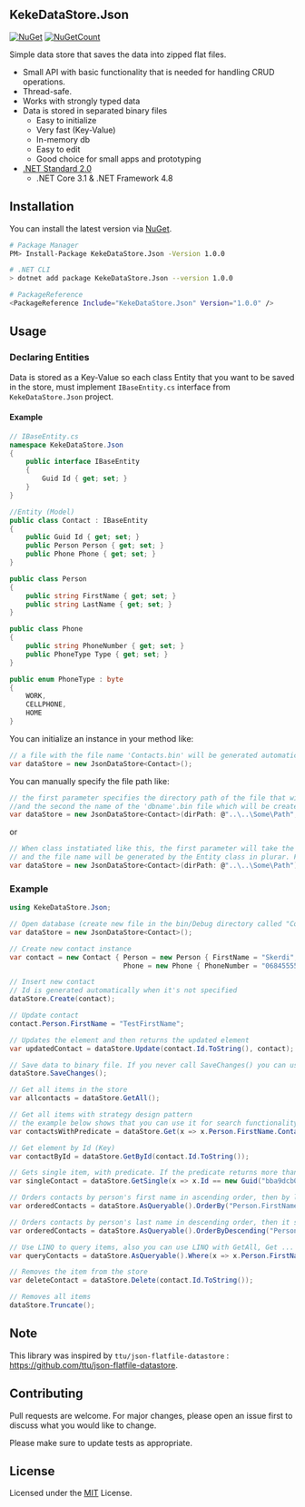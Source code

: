 ## KekeDataStore.Json

[![NuGet](https://img.shields.io/nuget/v/KekeDataStore.Json.svg)](https://www.nuget.org/packages/KekeDataStore.Json/)
[![NuGetCount](https://img.shields.io/nuget/dt/KekeDataStore.Json.svg
)](https://www.nuget.org/packages/KekeDataStore.Json/)


Simple data store that saves the data into zipped flat files.

* Small API with basic functionality that is needed for handling CRUD operations.
* Thread-safe.
* Works with strongly typed data
* Data is stored in separated binary files
  * Easy to initialize
  * Very fast (Key-Value)
  * In-memory db 
  * Easy to edit
  * Good choice for small apps and prototyping
* [.NET Standard 2.0](https://github.com/dotnet/standard/blob/master/docs/versions/netstandard2.0.md)
  * .NET Core 3.1 & .NET Framework 4.8

## Installation

You can install the latest version via [NuGet](https://www.nuget.org/packages/KekeDataStore.Json/).

```sh
# Package Manager
PM> Install-Package KekeDataStore.Json -Version 1.0.0

# .NET CLI
> dotnet add package KekeDataStore.Json --version 1.0.0

# PackageReference
<PackageReference Include="KekeDataStore.Json" Version="1.0.0" />
```

## Usage

### Declaring Entities
Data is stored as a Key-Value so each class Entity that you want to be saved in the store, must implement ``IBaseEntity.cs`` interface from ``KekeDataStore.Json`` project.
#### Example
```csharp
// IBaseEntity.cs 
namespace KekeDataStore.Json
{
    public interface IBaseEntity
    {
        Guid Id { get; set; }
    }
}
```

```csharp
//Entity (Model)
public class Contact : IBaseEntity
{
    public Guid Id { get; set; }
    public Person Person { get; set; }
    public Phone Phone { get; set; }
}

public class Person
{
    public string FirstName { get; set; }
    public string LastName { get; set; }
}

public class Phone
{
    public string PhoneNumber { get; set; }
    public PhoneType Type { get; set; }
}

public enum PhoneType : byte
{
    WORK,
    CELLPHONE,
    HOME
}
```
You can initialize an instance in your method like: 
```csharp
// a file with the file name 'Contacts.bin' will be generated automatically by default, on client's root directory
var dataStore = new JsonDataStore<Contact>();
```
You can manually specify the file path like:
````csharp
// the first parameter specifies the directory path of the file that will be created 
//and the second the name of the 'dbname'.bin file which will be created if it doesn't exists already. 
var dataStore = new JsonDataStore<Contact>(dirPath: @"..\..\Some\Path", dbName: "TestTable");
````
or
````csharp
// When class instatiated like this, the first parameter will take the directory path
// and the file name will be generated by the Entity class in plurar. For ex. in this case 'Contacts.bin' 
var dataStore = new JsonDataStore<Contact>(dirPath: @"..\..\Some\Path")
````

### Example
```csharp
using KekeDataStore.Json;

// Open database (create new file in the bin/Debug directory called "Contacts.bin")
var dataStore = new JsonDataStore<Contact>();

// Create new contact instance
var contact = new Contact { Person = new Person { FirstName = "Skerdi", LastName = "Berberi" },
                            Phone = new Phone { PhoneNumber = "0684555555", Type = PhoneType.HOME } };

// Insert new contact
// Id is generated automatically when it's not specified
dataStore.Create(contact);

// Update contact
contact.Person.FirstName = "TestFirstName";

// Updates the element and then returns the updated element
var updatedContact = dataStore.Update(contact.Id.ToString(), contact);

// Save data to binary file. If you never call SaveChanges() you can use the api like an in-memory database
dataStore.SaveChanges();

// Get all items in the store
var allcontacts = dataStore.GetAll();

// Get all items with strategy design pattern
// the example below shows that you can use it for search functionality
var contactsWithPredicate = dataStore.Get(x => x.Person.FirstName.Contains("Sk")); 

// Get element by Id (Key)
var contactById = dataStore.GetById(contact.Id.ToString());

// Gets single item, with predicate. If the predicate returns more than a single value, it throws an error.
var singleContact = dataStore.GetSingle(x => x.Id == new Guid("bba9dcb0-563e-42b6-a2ff-6554ebba87f2"));

// Orders contacts by person's first name in ascending order, then by lastname ascending
var orderedContacts = dataStore.AsQueryable().OrderBy("Person.FirstName").ThenBy("Person.LastName");

// Orders contacts by person's last name in descending order, then it sorts by firstname descending 
var orderedContacts = dataStore.AsQueryable().OrderByDescending("Person.LastName").ThenBy("Person.FirstName");

// Use LINQ to query items, also you can use LINQ with GetAll, Get ...
var queryContacts = dataStore.AsQueryable().Where(x => x.Person.FirstName == "Skerdi");

// Removes the item from the store
var deleteContact = dataStore.Delete(contact.Id.ToString());

// Removes all items 
dataStore.Truncate();
```

## Note
This library was inspired by ``ttu/json-flatfile-datastore`` :  https://github.com/ttu/json-flatfile-datastore.


## Contributing
Pull requests are welcome. For major changes, please open an issue first to discuss what you would like to change.

Please make sure to update tests as appropriate.

## License

Licensed under the [MIT](LICENSE) License.